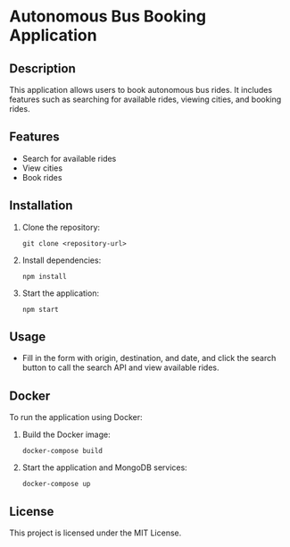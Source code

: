 # Autonomous Bus Booking Application

## Description

This application allows users to book autonomous bus rides. It includes features such as searching for available rides, viewing cities, and booking rides.

## Features

- Search for available rides
- View cities
- Book rides

## Installation

1. Clone the repository:
   ```
   git clone <repository-url>
   ```
2. Install dependencies:
   ```
   npm install
   ```
3. Start the application:
   ```
   npm start
   ```

## Usage

- Fill in the form with origin, destination, and date, and click the search button to call the search API and view available rides.

## Docker

To run the application using Docker:

1. Build the Docker image:
   ```
   docker-compose build
   ```
2. Start the application and MongoDB services:
   ```
   docker-compose up
   ```

## License

This project is licensed under the MIT License.